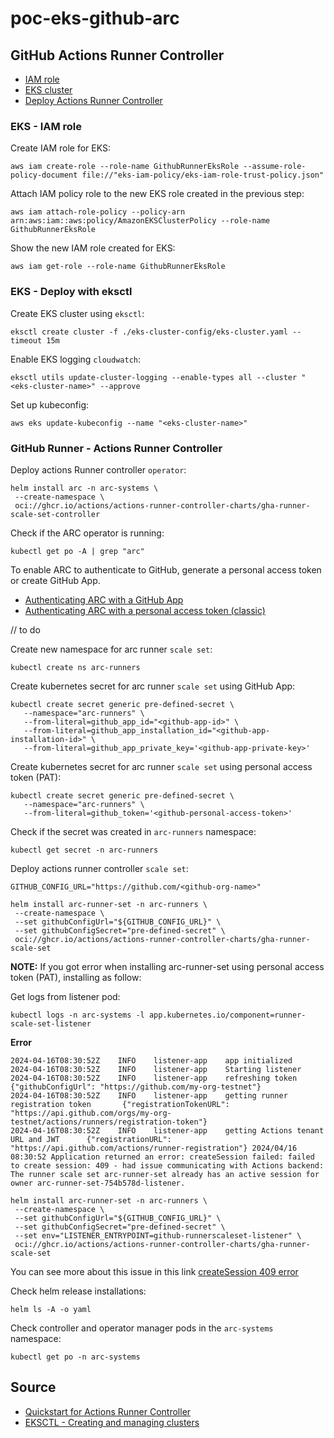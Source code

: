 # poc-eks-github-arc

## GitHub Actions Runner Controller

<!-- TOC -->

- [IAM role](#eks---iam-role)
- [EKS cluster](#eks---deploy-with-eksctl)
- [Deploy Actions Runner Controller](#github-runner---actions-runner-controller)

### EKS - IAM role

Create IAM role for EKS:
```shell
aws iam create-role --role-name GithubRunnerEksRole --assume-role-policy-document file://"eks-iam-policy/eks-iam-role-trust-policy.json"
```

Attach IAM policy role to the new EKS role created in the previous step:
```shell
aws iam attach-role-policy --policy-arn arn:aws:iam::aws:policy/AmazonEKSClusterPolicy --role-name GithubRunnerEksRole
```

Show the new IAM role created for EKS:
```shell
aws iam get-role --role-name GithubRunnerEksRole
```

### EKS - Deploy with eksctl

Create EKS cluster using `eksctl`:
```shell
eksctl create cluster -f ./eks-cluster-config/eks-cluster.yaml --timeout 15m
```

Enable EKS logging `cloudwatch`:
```shell
eksctl utils update-cluster-logging --enable-types all --cluster "<eks-cluster-name>" --approve
```

Set up kubeconfig:
```shell
aws eks update-kubeconfig --name "<eks-cluster-name>"
```

### GitHub Runner - Actions Runner Controller

Deploy actions Runner controller `operator`:
```shell
helm install arc -n arc-systems \
 --create-namespace \
 oci://ghcr.io/actions/actions-runner-controller-charts/gha-runner-scale-set-controller
```

Check if the ARC operator is running:
```shell
kubectl get po -A | grep "arc"
```

To enable ARC to authenticate to GitHub, generate a personal access token or create GitHub App.

- [Authenticating ARC with a GitHub App](https://docs.github.com/en/actions/hosting-your-own-runners/managing-self-hosted-runners-with-actions-runner-controller/authenticating-to-the-github-api#authenticating-arc-with-a-github-app)
- [Authenticating ARC with a personal access token (classic)](https://docs.github.com/en/actions/hosting-your-own-runners/managing-self-hosted-runners-with-actions-runner-controller/authenticating-to-the-github-api#authenticating-arc-with-a-personal-access-token-classic)

// to do

Create new namespace for arc runner `scale set`:
```shell
kubectl create ns arc-runners
```

Create kubernetes secret for arc runner `scale set` using GitHub App:
```shell
kubectl create secret generic pre-defined-secret \
   --namespace="arc-runners" \
   --from-literal=github_app_id="<github-app-id>" \
   --from-literal=github_app_installation_id="<github-app-installation-id>" \
   --from-literal=github_app_private_key='<github-app-private-key>'
```

Create kubernetes secret for arc runner `scale set` using personal access token (PAT):
```shell
kubectl create secret generic pre-defined-secret \
   --namespace="arc-runners" \
   --from-literal=github_token='<github-personal-access-token>'
```

Check if the secret was created in `arc-runners` namespace:
```shell
kubectl get secret -n arc-runners
```

Deploy actions runner controller `scale set`:
```shell
GITHUB_CONFIG_URL="https://github.com/<github-org-name>"

helm install arc-runner-set -n arc-runners \
 --create-namespace \
 --set githubConfigUrl="${GITHUB_CONFIG_URL}" \
 --set githubConfigSecret="pre-defined-secret" \
 oci://ghcr.io/actions/actions-runner-controller-charts/gha-runner-scale-set
```

**NOTE:** If you got error when installing arc-runner-set using personal access token (PAT), installing as follow:

Get logs from listener pod:
```shell
kubectl logs -n arc-systems -l app.kubernetes.io/component=runner-scale-set-listener
```

**Error**
```shell
2024-04-16T08:30:52Z    INFO    listener-app    app initialized
2024-04-16T08:30:52Z    INFO    listener-app    Starting listener
2024-04-16T08:30:52Z    INFO    listener-app    refreshing token        {"githubConfigUrl": "https://github.com/my-org-testnet"}
2024-04-16T08:30:52Z    INFO    listener-app    getting runner registration token       {"registrationTokenURL": "https://api.github.com/orgs/my-org-testnet/actions/runners/registration-token"}
2024-04-16T08:30:52Z    INFO    listener-app    getting Actions tenant URL and JWT      {"registrationURL": "https://api.github.com/actions/runner-registration"} 2024/04/16 08:30:52 Application returned an error: createSession failed: failed to create session: 409 - had issue communicating with Actions backend: The runner scale set arc-runner-set already has an active session for owner arc-runner-set-754b578d-listener.
```

```shell
helm install arc-runner-set -n arc-runners \
 --create-namespace \
 --set githubConfigUrl="${GITHUB_CONFIG_URL}" \
 --set githubConfigSecret="pre-defined-secret" \
 --set env="LISTENER_ENTRYPOINT=github-runnerscaleset-listener" \
 oci://ghcr.io/actions/actions-runner-controller-charts/gha-runner-scale-set
```

You can see more about this issue in this link [createSession 409 error](https://github.com/actions/actions-runner-controller/issues/3209)

Check helm release installations:
```shell
helm ls -A -o yaml
```

Check controller and operator manager pods in the `arc-systems` namespace:
```shell
kubectl get po -n arc-systems
```






## Source

- [Quickstart for Actions Runner Controller](https://docs.github.com/en/actions/hosting-your-own-runners/managing-self-hosted-runners-with-actions-runner-controller/quickstart-for-actions-runner-controller)
- [EKSCTL - Creating and managing clusters](https://eksctl.io/usage/creating-and-managing-clusters/)

